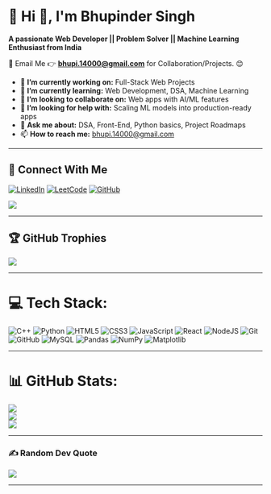 # 💫 Hi 👋, I'm Bhupinder Singh
**A passionate Web Developer || Problem Solver || Machine Learning Enthusiast from India**

📧 Email Me 👉 **bhupi.14000@gmail.com** for Collaboration/Projects. 😊

- 🔭 **I’m currently working on:** Full-Stack Web Projects 
- 🌱 **I’m currently learning:** Web Development, DSA, Machine Learning  
- 👯 **I’m looking to collaborate on:** Web apps with AI/ML features  
- 🤔 **I’m looking for help with:** Scaling ML models into production-ready apps  
- 💬 **Ask me about:** DSA, Front-End, Python basics, Project Roadmaps  
- 📫 **How to reach me:** bhupi.14000@gmail.com  

---

## 🔗 Connect With Me
[![LinkedIn](https://img.shields.io/badge/LinkedIn-Bhupinder%20Singh-blue?logo=linkedin&logoColor=white)](https://linkedin.com/in/bhupinder-singh-243488289/) 
[![LeetCode](https://img.shields.io/badge/LeetCode-Practice-orange?logo=leetcode)](https://leetcode.com/u/bhupinder_1411/) 
[![GitHub](https://img.shields.io/badge/GitHub-BhupinderSingh-black?logo=github)](https://github.com/bhupinder-14)  

[![](https://visitcount.itsvg.in/api?id=<your-username>&icon=1&color=4)](https://visitcount.itsvg.in)

---

## 🏆 GitHub Trophies
![](https://github-profile-trophy.vercel.app/?username=<your-username>&theme=radical&no-frame=false&no-bg=false&margin-w=4)

---

# 💻 Tech Stack:
![C++](https://img.shields.io/badge/C++-blue.svg?style=for-the-badge&logo=cplusplus&logoColor=white)
![Python](https://img.shields.io/badge/Python-3670A0.svg?style=for-the-badge&logo=python&logoColor=ffdd54)
![HTML5](https://img.shields.io/badge/HTML5-E34F26.svg?style=for-the-badge&logo=html5&logoColor=white)
![CSS3](https://img.shields.io/badge/CSS3-1572B6.svg?style=for-the-badge&logo=css3&logoColor=white)
![JavaScript](https://img.shields.io/badge/JavaScript-323330.svg?style=for-the-badge&logo=javascript&logoColor=%23F7DF1E)
![React](https://img.shields.io/badge/React-20232A.svg?style=for-the-badge&logo=react&logoColor=61DAFB)
![NodeJS](https://img.shields.io/badge/Node.js-43853D.svg?style=for-the-badge&logo=node-dot-js&logoColor=white)
![Git](https://img.shields.io/badge/Git-F05032.svg?style=for-the-badge&logo=git&logoColor=white)
![GitHub](https://img.shields.io/badge/GitHub-100000.svg?style=for-the-badge&logo=github&logoColor=white)
![MySQL](https://img.shields.io/badge/MySQL-005C84.svg?style=for-the-badge&logo=mysql&logoColor=white)
![Pandas](https://img.shields.io/badge/Pandas-150458.svg?style=for-the-badge&logo=pandas&logoColor=white)
![NumPy](https://img.shields.io/badge/NumPy-013243.svg?style=for-the-badge&logo=numpy&logoColor=white)
![Matplotlib](https://img.shields.io/badge/Matplotlib-11557c.svg?style=for-the-badge&logo=matplotlib&logoColor=white)

---

# 📊 GitHub Stats:
![](https://github-readme-stats.vercel.app/api/top-langs/?username=<your-username>&theme=dark&hide_border=false&include_all_commits=true&count_private=true&layout=compact)<br>
![](https://github-readme-stats.vercel.app/api?username=<your-username>&theme=dark&hide_border=false&include_all_commits=true&count_private=true)<br>
![](https://github-readme-streak-stats.herokuapp.com/?user=<your-username>&theme=dark&hide_border=false)

---

### ✍️ Random Dev Quote
![](https://quotes-github-readme.vercel.app/api?type=horizontal&theme=radical)

---

<!-- Proudly customized by Bhupinder Singh -->
